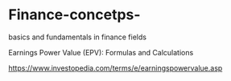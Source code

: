 # Finance-concetps-
basics and fundamentals in finance fields 

Earnings Power Value (EPV): Formulas and Calculations 

https://www.investopedia.com/terms/e/earningspowervalue.asp 

